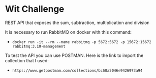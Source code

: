 # Wit Challenge

REST API that exposes the sum, subtraction, multiplication and division

It is necessary to run RabbitMQ on docker with this command: 
- `docker run -it --rm --name rabbitmq -p 5672:5672 -p 15672:15672 rabbitmq:3.10-management`

To test the API you can use POSTMAN. Here is the link to import the collection that I used:
- `https://www.getpostman.com/collections/bc60a5046e9426973a94`


